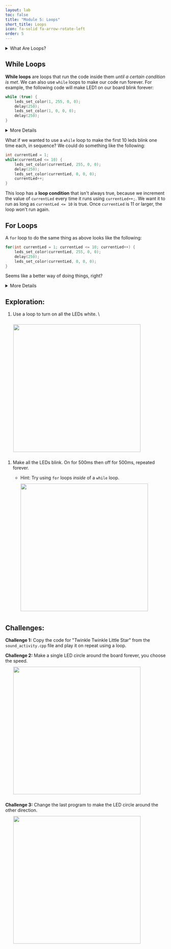 ```yaml
---
layout: lab
toc: false
title: "Module 5: Loops"
short_title: Loops
icon: fa-solid fa-arrow-rotate-left
order: 5
---
```


<details markdown="block">
<summary markdown="span">What Are Loops?
</summary>

As a programmer, it's important to write code that isn't repetitive; it makes your program much easier to understand and speeds up the pace at which you can work. **Loops** are a fundamental programming tool we can use to eliminate repetitive code. Similar to functions, they can include as many commands inside them as you'd like. Unlike functions, they are able to _repeat those commands_ for as long as you want them to. We will explore two types of loops: **while loops** and **for loops**.
</details>

## While Loops

**While loops** are loops that run the code inside them _until a certain condition is met_. We can also use `while` loops to make our code run forever. For example, the following code will make LED1 on our board blink forever:

```c
while (true) {
    leds_set_color(1, 255, 0, 0);
    delay(250);
    leds_set_color(1, 0, 0, 0);
    delay(250);
}
```

<details markdown="block">
<summary markdown="span">More Details
</summary>

There are a few things to notice about this loop:

* The thing we place inside parenthesis after the `while` keyword is called the **loop condition**. The loop condition should be a statement that evaluates to either `true` or `false`. Because we've hard-coded `true` into this loop, the condition will never change and the loop will run forever.
* The commands we want the `while` loop to execute should be placed after the **loop condition** inside curly braces.
</details>

What if we wanted to use a `while` loop to make the first 10 leds blink one time each, in sequence? We could do something like the following:

```c
int currentLed = 1;
while(currentLed <= 10) {
    leds_set_color(currentLed, 255, 0, 0);
    delay(250);
    leds_set_color(currentLed, 0, 0, 0);
    currentLed++;
}
```

This loop has a **loop condition** that isn't always true, because we increment the value of `currentLed` every time it runs using `currentLed++;`. We want it to run as long as `currentLed <= 10` is true. Once `currentLed` is 11 or larger, the loop won't run again. 

## For Loops

A `for` loop to do the same thing as above looks like the following:

```c
for(int currentLed = 1; currentLed <= 10; currentLed++) {
    leds_set_color(currentLed, 255, 0, 0);
    delay(250);
    leds_set_color(currentLed, 0, 0, 0);
}
```

Seems like a better way of doing things, right?

<details markdown="block">
<summary markdown="span">More Details
</summary>

Our code to make the first 10 leds blink using a `while` loop is a little clunky. Did you notice that we had to declare a variable _outside of our loop_ called `currentLed` to keep track of our condition? And then we had to increment it _inside of our loop_. That's a little confusing.

`for` loops and `while` loops can do the same things, but _for loops are better for running code a certain number of times and while loops are better for running code until a certain condition is met in our program._

Notice the similarities between a `for` loop and a `while` loop. We still declare a variable called `currentLed`, we still have a **loop condition** that keeps track of whether the loop should run again, and we still increment `currentLed` every time the loop runs. But, we do all of that on a single line inside the parenthesis. This is a nice way to organize our code and keep track of our variable in one spot.
</details>

## Exploration:
1. Use a loop to turn on all the LEDs white. \
<img src="{% link media/white_lights.png %}" width="400" hspace="5%" vspace="10px">

1. Make all the LEDs blink. On for 500ms then off for 500ms, repeated forever.
    * Hint: Try using `for` loops _inside_ of a `while` loop.

    <img src="{% link media/white_blinking_lights.gif %}" width="400" hspace="5%" vspace="10px">

## Challenges:

**Challenge 1:** Copy the code for "Twinkle Twinkle Little Star" from the `sound_activity.cpp` file and play it on repeat using a loop.

**Challenge 2:** Make a single LED circle around the board forever, you choose the speed. \
<img src="{% link media/chasing_cw_lights.gif %}" width="400" hspace="5%" vspace="10px">

**Challenge 3:** Change the last program to make the LED circle around the other direction. \
<img src="{% link media/chasing_ccw_lights.gif %}" width="400" hspace="5%" vspace="10px">